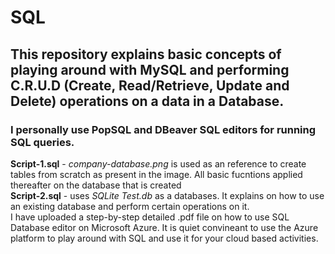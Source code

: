 # SQL
## This repository explains basic concepts of playing around with MySQL and performing C.R.U.D (Create, Read/Retrieve, Update and Delete) operations on a data in a Database.
### I personally use PopSQL and DBeaver SQL editors for running SQL queries.<br>
<b>Script-1.sql</b> - <em>company-database.png</em> is used as an reference to create tables from scratch as present in the image. All basic fucntions applied thereafter on the database that is created<br>
<b>Script-2.sql</b> - uses <em>SQLite Test.db</em> as a databases. It explains on how to use an existing database and perform certain operations on it.<br>
I have uploaded a step-by-step detailed .pdf file on how to use SQL Database editor on Microsoft Azure. It is quiet convineant to use the Azure platform to play around with SQL and use it for your cloud based activities.
